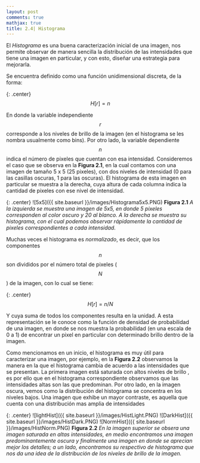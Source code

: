 ```yaml
---
layout: post
comments: true
mathjax: true
title: 2.4| Histograma 
---
```


El _Histograma_ es una buena caracterización inicial de una imagen, nos permite observar de manera sencilla la distribución de las intensidades que tiene una imagen en particular, y con esto, diseñar una estrategia para mejorarla.

Se encuentra definido como una función unidimensional discreta, de la forma:

{: .center}
$$H[r] = n$$

En donde la variable independiente $$r$$ corresponde a los niveles de brillo de la imagen (en el histograma se les nombra usualmente como bins). Por otro lado, la variable dependiente $$n$$ indica el número de pixeles que cuentan con esa intensidad. Consideremos el caso que se observa en la __Figura 2.1__, en la cual contamos con una imagen de tamaño 5 x 5 (25 pixeles), con dos niveles de intensidad (0 para las casillas oscuras, 1 para las oscuras). El histograma de esta imagen en particular se muestra a la derecha, cuya altura de cada columna indica la cantidad de pixeles con ese nivel de intensidad.

{: .center}
![5x5]({{ site.baseurl }}/images/Histograma5x5.PNG)
__Figura 2.1__ _A la izquierda se muestra una imagen de 5x5, en donde 5 pixeles corresponden al color oscuro y 20 al blanco. A la derecha se muestra su histograma, con el cual podemos observar rápidamente la cantidad de pixeles correspondientes a cada intensidad._

Muchas veces el histograma es _normalizado_, es decir, que los componentes $$n$$ son divididos por el número total de pixeles ($$N$$) de la imagen, con lo cual se tiene:

{: .center}
$$H[r] = n/N$$

Y cuya suma de todos los componentes resulta en la unidad. A esta representación se le conoce como la función de densidad de probabilidad de una imagen, en donde se nos muestra la probabilidad (en una escala de 0 a 1) de encontrar un pixel en particular con determinado brillo dentro de la imagen.

Como mencionamos en un inicio, el histograma es muy útil para caracterizar una imagen, por ejemplo, en la __Figura 2.2__ observamos la manera en la que el histograma cambia de acuerdo a las intensidades que se presentan. La primera imagen está saturada con altos niveles de brillo , es por ello que en el histograma correspondiente observamos que las intensidades altas son las que predominan. Por otro lado, en la imagen oscura, vemos como la distribución del histograma se concentra en los niveles bajos. Una imagen que exhibe un mayor contraste, es aquella que cuenta con una distribución mas amplia de intensidades

{: .center}
![lightHist]({{ site.baseurl }}/images/HistLight.PNG)
![DarkHist]({{ site.baseurl }}/images/HistDark.PNG)
![NormHist]({{ site.baseurl }}/images/HistNorm.PNG)
__Figura 2.2__ _En la imagen superior se obsera una imagen saturada en altas intensidades, en medio encontramos una imagen predominantemente oscura y finalmente una imagen en donde se aprecian mejor los detalles; a un lado, encontramos su respectivo de histograma que nos da una idea de la distribución de los niveles de brillo de la imagen._





